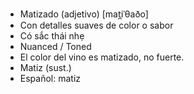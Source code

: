 - Matizado (adjetivo) [mat̪iˈθaðo]
- Con detalles suaves de color o sabor
- Có sắc thái nhẹ
- Nuanced / Toned
- El color del vino es matizado, no fuerte.
- Matiz (sust.)
- Español: matiz